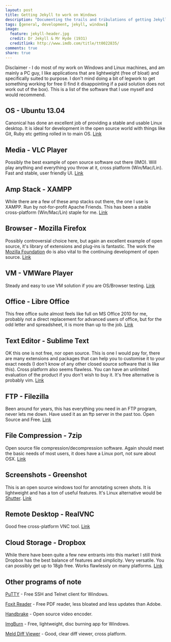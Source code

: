 ```yaml
---
layout: post
title: Getting Jekyll to work on Windows
description: "Documenting the trails and tribulations of getting Jekyll to work on Windows"
tags: [general, development, jekyll, windows]
image:
  feature: jekyll-header.jpg
  credit: Dr Jekyll & Mr Hyde (1931)
  creditlink: http://www.imdb.com/title/tt0022835/
comments: true
share: true
---
```


Disclaimer - I do most of my work on Windows and Linux machines, and am mainly a PC guy, I like applications that are lightweight (free of bloat) and specifically suited to purpose. I don't mind doing a bit of legwork to get something working for free (I find it disappointing if a paid solution does not work out of the box). This is a list of the software that I use myself and would recommend.

## OS - Ubuntu 13.04
Canonical has done an excellent job of providing a stable and usable Linux desktop. It is ideal for development in the open source world with things like Git, Ruby etc getting rolled in to main OS. [Link](http://www.ubuntu.com/download/desktop)

## Media - VLC Player
Possibly the best example of open source software out there (IMO). Will play anything and everything you throw at it, cross platform (Win/Mac/Lin). Fast and stable, user friendly UI. [Link](http://www.videolan.org/vlc/index.html)

## Amp Stack - XAMPP
While there are a few of these amp stacks out there, the one I use is XAMPP. Run by not-for-profit Apache Friends. This has been a stable cross-platform (Win/Mac/Lin) staple for me. [Link](http://www.apachefriends.org/en/xampp.html)

## Browser - Mozilla Firefox
Possibly controversial choice here, but again an excellent example of open source, it's library of extensions and plug-ins is fantastic. The work the [Mozilla Foundation](https://www.mozilla.org/en-US/foundation/) do is also vital to the continuing development of open source. [Link](http://www.apachefriends.org/en/xampp.html)

## VM - VMWare Player
Steady and easy to use VM solution if you are OS/Browser testing. [Link](http://www.vmware.com/products/player/)

## Office - Libre Office
This free office suite almost feels like full on MS Office 2010 for me, probably not a direct replacement for advanced users of office, but for the odd letter and spreadsheet, it is more than up to the job. [Link](https://www.libreoffice.org/)

## Text Editor - Sublime Text
OK this one is not free, nor open source. This is one I would pay for, there are many extensions and packages that can help you to customise it to your exact needs (I don't know of any other closed source software that is like this). Cross platform also seems flawless. You can have an unlimited evaluation of the product if you don't wish to buy it. It's free alternative is probably vim. [Link](http://www.sublimetext.com/)

## FTP - Filezilla
Been around for years, this has everything you need in an FTP program, never lets me down. Have used it as an ftp server in the past too. Open Source and Free. [Link](https://filezilla-project.org/)

## File Compression - 7zip
Open source file compression/decompression software. Again should meet the basic needs of most users, it does have a Linux port, not sure about OSX. [Link](http://www.7-zip.org/)

## Screenshots - Greenshot
This is an open source windows tool for annotating screen shots. It is lightweight and has a ton of useful features. It's Linux alternative would be [Shutter](http://shutter-project.org/). [Link](http://getgreenshot.org/)

## Remote Desktop - RealVNC
Good free cross-platform VNC tool. [Link](http://www.realvnc.com/download/)

## Cloud Storage - Dropbox
While there have been quite a few new entrants into this market I still think Dropbox has the best balance of features and simplicity. Very versatile. You can possibly get up to 18gb free. Works flawlessly on many platforms. [Link](https://www.dropbox.com/)

## Other programs of note
[PuTTY](http://www.chiark.greenend.org.uk/~sgtatham/putty/) - Free SSH and Telnet client for Windows.

[Foxit Reader](http://www.foxitsoftware.com/Secure_PDF_Reader/) - Free PDF reader, less bloated and less updates than Adobe.

[Handbrake](http://handbrake.fr/) - Open source video encoder.

[ImgBurn](http://www.imgburn.com/) - Free, lightweight, disc burning app for Windows.

[Meld Diff Viewer](http://meldmerge.org/) - Good, clear diff viewer, cross platform.
